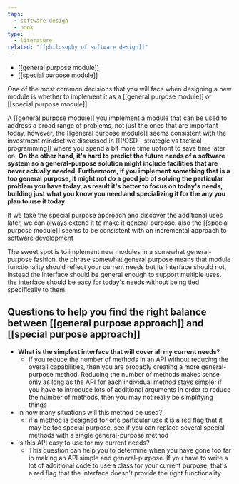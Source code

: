 ```yaml
---
tags:
  - software-design
  - book
type:
  - literature
related: "[[philosophy of software design]]"
---
```

- [[general purpose module]]
- [[special purpose module]]


One of the most common decisions that you will face when designing a new module is whether to implement it as a [[general purpose module]] or [[special purpose module]]

A [[general purpose module]] you implement a module that can be used to address a broad range of problems, not just the ones that are important today, however, the [[general purpose module]] seems consistent with the investment mindset we discussed in [[POSD - strategic vs tactical programming]] where you spend a bit more time upfront to save time later on. **On the other hand, it's hard to predict the future needs of a software system so a general-purpose solution might include facilities that are never actually needed. Furthermore, if you implement something that is a too general purpose, it might not do a good job of solving the particular problem you have today, as result it's better to focus on today's needs, building just what you know you need and specializing it for the any you plan to use it today**.

If we take the special purpose approach and discover the additional uses later, we can always extend it to make it general purpose, also the [[special purpose module]] seems to be consistent with an incremental approach to software development

The sweet spot is to implement new modules in a somewhat general-purpose fashion. the phrase somewhat general purpose means that module functionality should reflect your current needs but its interface should not, instead the interface should be general enough to support multiple uses. the interface should be easy for today's needs without being tied specifically to them.

## Questions to help you find the right balance between [[general purpose approach]] and [[special purpose approach]]

- **What is the simplest interface that will cover all my current needs**? 
	- if you reduce the number of methods in an API without reducing the overall capabilities, then you are probably creating a more general-purpose method. Reducing the number of methods makes sense only as long as the API for each individual method stays simple; if you have to introduce lots of additional arguments in order to reduce the number of methods, then you may not really be simplifying things
- In how many situations will this method be used?
	- if a method is designed for one particular use it is a red flag that it may be too special purpose. see if you can replace several special methods with a single general-purpose method
- Is this API easy to use for my current needs?
	- This question can help you to determine when you have gone too far in making an API simple and general-purpose. If you have to write a lot of additional code to use a class for your current purpose, that's a red flag that the interface doesn't provide the right functionality